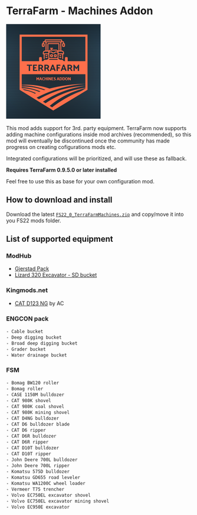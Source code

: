 # TerraFarm - Machines Addon

![1](./icon_terraFarmMachines.png)

This mod adds support for 3rd. party equipment.
TerraFarm now supports adding machine configurations inside mod archives (recommended), so this mod will eventually be discontinued once the community has made progress on creating cofigurations mods etc.

Integrated configurations will be prioritized, and will use these as fallback.

**Requires TerraFarm 0.9.5.0 or later installed**

Feel free to use this as base for your own configuration mod.

## How to download and install

Download the latest [```FS22_0_TerraFarmMachines.zip```](https://github.com/scfmod/FS22_TerraFarmMachines/releases/latest/download/FS22_0_TerraFarmMachines.zip) and copy/move it into you FS22 mods folder.

## List of supported equipment

### ModHub

- [Gjerstad Pack](https://www.farming-simulator.com/mod.php?lang=en&country=us&mod_id=242094&title=fs2022)
- [Lizard 320 Excavator - SD bucket](https://www.farming-simulator.com/mod.php?lang=en&country=us&mod_id=230612&title=fs2022)

### Kingmods.net
- [CAT D123 NG](https://www.kingmods.net/en/fs22/mods/34461/dozer-cat-d123) by AC

### ENGCON pack
```
- Cable bucket
- Deep digging bucket
- Broad deep digging bucket
- Grader bucket
- Water drainage bucket
```

### FSM
```
- Bomag BW120 roller
- Bomag roller
- CASE 1150M bulldozer
- CAT 980K shovel
- CAT 980K coal shovel
- CAT 980K mining shovel
- CAT D4NG bulldozer
- CAT D6 bulldozer blade
- CAT D6 ripper
- CAT D6R bulldozer
- CAT D6R ripper
- CAT D10T bulldozer
- CAT D10T ripper
- John Deere 700L bulldozer
- John Deere 700L ripper
- Komatsu 575D bulldozer
- Komatsu GD655 road leveler
- Komatsu WA1200C wheel loader
- Vermeer T75 trencher
- Volvo EC750EL excavator shovel
- Volvo EC750EL excavator mining shovel
- Volvo EC950E excavator
```